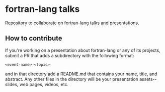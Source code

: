 # fortran-lang talks

Repository to collaborate on fortran-lang talks and presentations.

## How to contribute

If you're working on a presentation about fortran-lang or any of its projects,
submit a PR that adds a subdirectory with the following format:

```
<event-name>-<topic>
```

and in that directory add a README.md that contains your name, title, and 
abstract.
Any other files in the directory will be your presentation assets--slides, web 
pages, videos, etc.
